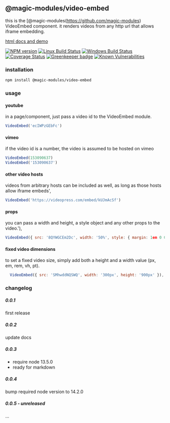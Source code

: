 ## @magic-modules/video-embed

this is the [@magic-modules(https://github.com/magic-modules) VideoEmbed component.
it renders videos from any http url that allows iframe embedding.

[html docs and demo](https://magic-modules.github.io/video-embed)

[![NPM version][npm-image]][npm-url]
[![Linux Build Status][travis-image]][travis-url]
[![Windows Build Status][appveyor-image]][appveyor-url]
[![Coverage Status][coveralls-image]][coveralls-url]
[![Greenkeeper badge][greenkeeper-image]][greenkeeper-url]
[![Known Vulnerabilities][snyk-image]][snyk-url]

[npm-image]: https://img.shields.io/npm/v/@magic-modules/video-embed.svg
[npm-url]: https://www.npmjs.com/package/@magic-modules/video-embed
[travis-image]: https://img.shields.io/travis/com/magic-modules/video-embed/master
[travis-url]: https://travis-ci.com/magic-modules/video-embed
[appveyor-image]: https://img.shields.io/appveyor/ci/magicmodules/video-embed/master.svg
[appveyor-url]: https://ci.appveyor.com/project/magicmodules/video-embed/branch/master
[coveralls-image]: https://coveralls.io/repos/github/magic-modules/video-embed/badge.svg
[coveralls-url]: https://coveralls.io/github/magic-modules/video-embed
[greenkeeper-image]: https://badges.greenkeeper.io/magic-modules/video-embed.svg
[greenkeeper-url]: https://badges.greenkeeper.io/magic-modules/video-embed.svg
[snyk-image]: https://snyk.io/test/github/magic-modules/video-embed/badge.svg
[snyk-url]: https://snyk.io/test/github/magic-modules/video-embed

### installation
```bash
npm install @magic-modules/video-embed
```

### usage

#### youtube
in a page/component, just pass a video id to the VideoEmbed module.
```javascript
VideoEmbed('ecIWPzGEbFc')
```

#### vimeo
if the video id is a number, the video is assumed to be hosted on vimeo
```javascript
VideoEmbed(153090637)
VideoEmbed('153090637')
```

#### other video hosts

videos from arbitrary hosts can be included as well, as long as those hosts allow iframe embeds',
```javascript
VideoEmbed('https://videopress.com/embed/kUJmAcSf')
```

#### props
you can pass a width and height, a style object and any other props to the video.'),
```javascript
VideoEmbed({ src: '8QYWGCEm2Dc', width: '50%', style: { margin: 1em 0 0; } })
```

#### fixed video dimensions
to set a fixed video size, simply add both a height and a width value (px, em, rem, vh, pt).
```javascript
  VideoEmbed({ src: 'SMhwddNQSWQ', width: '300px', height: '900px' }),
```

### changelog

##### 0.0.1
first release

##### 0.0.2
update docs

##### 0.0.3
* require node 13.5.0
* ready for markdown

##### 0.0.4
bump required node version to 14.2.0

##### 0.0.5 - unreleased
...
